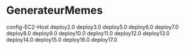 # GenerateurMemes
config-EC2-Host
deploy2.0
deploy3.0
deploy5.0
deploy6.0
deploy7.0
deploy8.0
deploy9.0
deploy10.0
deploy11.0
deploy12.0
deploy13.0
deploy14.0
deploy15.0
deploy16.0
deploy17.0
